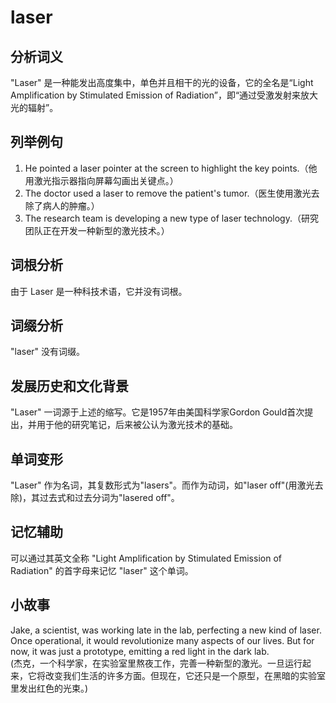 # laser

## 分析词义

  

"Laser" 是一种能发出高度集中，单色并且相干的光的设备，它的全名是“Light Amplification by Stimulated Emission of Radiation”，即“通过受激发射来放大光的辐射”。

  

## 列举例句

  

1.  He pointed a laser pointer at the screen to highlight the key points.（他用激光指示器指向屏幕勾画出关键点。）
2.  The doctor used a laser to remove the patient's tumor.（医生使用激光去除了病人的肿瘤。）
3.  The research team is developing a new type of laser technology.（研究团队正在开发一种新型的激光技术。）

  

## 词根分析

  

由于 Laser 是一种科技术语，它并没有词根。

  

## 词缀分析

  

"laser" 没有词缀。

  

## 发展历史和文化背景

  

"Laser" 一词源于上述的缩写。它是1957年由美国科学家Gordon Gould首次提出，并用于他的研究笔记，后来被公认为激光技术的基础。

  

## 单词变形

  

"Laser" 作为名词，其复数形式为"lasers"。而作为动词，如"laser off"(用激光去除)，其过去式和过去分词为"lasered off"。

  

## 记忆辅助

  

可以通过其英文全称 "Light Amplification by Stimulated Emission of Radiation" 的首字母来记忆 "laser" 这个单词。

  

## 小故事

  

Jake, a scientist, was working late in the lab, perfecting a new kind of laser. Once operational, it would revolutionize many aspects of our lives. But for now, it was just a prototype, emitting a red light in the dark lab.  
(杰克，一个科学家，在实验室里熬夜工作，完善一种新型的激光。一旦运行起来，它将改变我们生活的许多方面。但现在，它还只是一个原型，在黑暗的实验室里发出红色的光束。)
